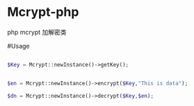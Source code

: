 # Mcrypt-php
php mcrypt 加解密类

#Usage
```php

$Key = Mcrypt::newInstance()->getKey();


$en = Mcrypt::newInstance()->encrypt($Key,"This is data");

$dn = Mcrypt::newInstance()->decrypt($Key,$en);
```
